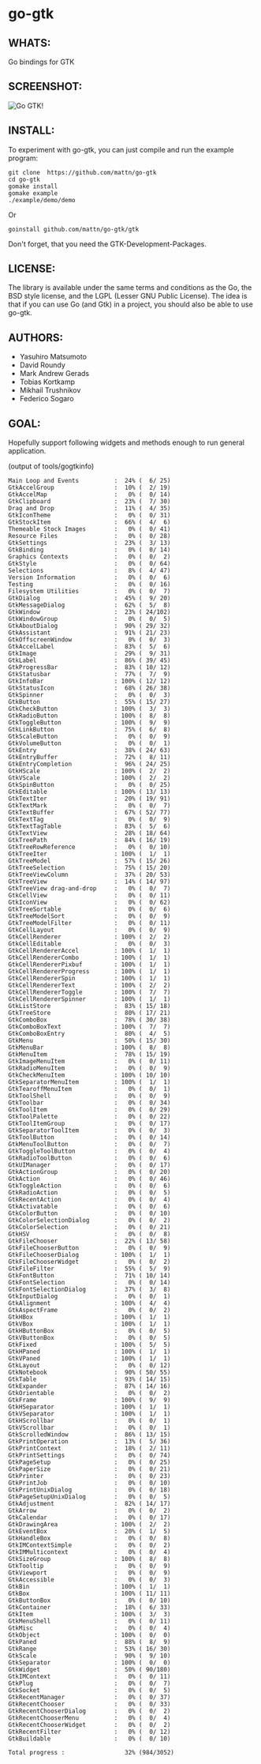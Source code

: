 go-gtk
======

WHATS:
------

  Go bindings for GTK 

SCREENSHOT:
-----------

![Go GTK!](https://github.com/mattn/go-gtk/raw/gh-pages/static/images/screenshot.png "Go GTK!")

INSTALL:
--------

  To experiment with go-gtk, you can just compile and run the example
  program:

    git clone  https://github.com/mattn/go-gtk
    cd go-gtk
    gomake install
    gomake example
    ./example/demo/demo

  Or

    goinstall github.com/mattn/go-gtk/gtk

  Don't forget, that you need the GTK-Development-Packages.

LICENSE:
--------

  The library is available under the same terms and conditions as the Go, the BSD style license, and the LGPL (Lesser GNU Public License). The idea is that if you can use Go (and Gtk) in a project, you should also be able to use go-gtk.

AUTHORS:
--------

  * Yasuhiro Matsumoto
  * David Roundy
  * Mark Andrew Gerads
  * Tobias Kortkamp
  * Mikhail Trushnikov
  * Federico Sogaro

GOAL:
-----

  Hopefully support following widgets and methods enough to run general application. 

(output of tools/gogtkinfo)

    Main Loop and Events          :  24% (  6/ 25)
    GtkAccelGroup                 :  10% (  2/ 19)
    GtkAccelMap                   :   0% (  0/ 14)
    GtkClipboard                  :  23% (  7/ 30)
    Drag and Drop                 :  11% (  4/ 35)
    GtkIconTheme                  :   0% (  0/ 31)
    GtkStockItem                  :  66% (  4/  6)
    Themeable Stock Images        :   0% (  0/ 41)
    Resource Files                :   0% (  0/ 28)
    GtkSettings                   :  23% (  3/ 13)
    GtkBinding                    :   0% (  0/ 14)
    Graphics Contexts             :   0% (  0/  2)
    GtkStyle                      :   0% (  0/ 64)
    Selections                    :   8% (  4/ 47)
    Version Information           :   0% (  0/  6)
    Testing                       :   0% (  0/ 16)
    Filesystem Utilities          :   0% (  0/  7)
    GtkDialog                     :  45% (  9/ 20)
    GtkMessageDialog              :  62% (  5/  8)
    GtkWindow                     :  23% ( 24/102)
    GtkWindowGroup                :   0% (  0/  5)
    GtkAboutDialog                :  90% ( 29/ 32)
    GtkAssistant                  :  91% ( 21/ 23)
    GtkOffscreenWindow            :   0% (  0/  3)
    GtkAccelLabel                 :  83% (  5/  6)
    GtkImage                      :  29% (  9/ 31)
    GtkLabel                      :  86% ( 39/ 45)
    GtkProgressBar                :  83% ( 10/ 12)
    GtkStatusbar                  :  77% (  7/  9)
    GtkInfoBar                    : 100% ( 12/ 12)
    GtkStatusIcon                 :  68% ( 26/ 38)
    GtkSpinner                    :   0% (  0/  3)
    GtkButton                     :  55% ( 15/ 27)
    GtkCheckButton                : 100% (  3/  3)
    GtkRadioButton                : 100% (  8/  8)
    GtkToggleButton               : 100% (  9/  9)
    GtkLinkButton                 :  75% (  6/  8)
    GtkScaleButton                :   0% (  0/  9)
    GtkVolumeButton               :   0% (  0/  1)
    GtkEntry                      :  38% ( 24/ 63)
    GtkEntryBuffer                :  72% (  8/ 11)
    GtkEntryCompletion            :  96% ( 24/ 25)
    GtkHScale                     : 100% (  2/  2)
    GtkVScale                     : 100% (  2/  2)
    GtkSpinButton                 :   0% (  0/ 25)
    GtkEditable                   : 100% ( 13/ 13)
    GtkTextIter                   :  20% ( 19/ 91)
    GtkTextMark                   :   0% (  0/  7)
    GtkTextBuffer                 :  67% ( 52/ 77)
    GtkTextTag                    :   0% (  0/  9)
    GtkTextTagTable               :  83% (  5/  6)
    GtkTextView                   :  28% ( 18/ 64)
    GtkTreePath                   :  84% ( 16/ 19)
    GtkTreeRowReference           :   0% (  0/ 10)
    GtkTreeIter                   : 100% (  1/  1)
    GtkTreeModel                  :  57% ( 15/ 26)
    GtkTreeSelection              :  75% ( 15/ 20)
    GtkTreeViewColumn             :  37% ( 20/ 53)
    GtkTreeView                   :  14% ( 14/ 97)
    GtkTreeView drag-and-drop     :   0% (  0/  7)
    GtkCellView                   :   0% (  0/ 11)
    GtkIconView                   :   0% (  0/ 62)
    GtkTreeSortable               :   0% (  0/  6)
    GtkTreeModelSort              :   0% (  0/  9)
    GtkTreeModelFilter            :   0% (  0/ 11)
    GtkCellLayout                 :   0% (  0/  9)
    GtkCellRenderer               : 100% (  2/  2)
    GtkCellEditable               :   0% (  0/  3)
    GtkCellRendererAccel          : 100% (  1/  1)
    GtkCellRendererCombo          : 100% (  1/  1)
    GtkCellRendererPixbuf         : 100% (  1/  1)
    GtkCellRendererProgress       : 100% (  1/  1)
    GtkCellRendererSpin           : 100% (  1/  1)
    GtkCellRendererText           : 100% (  2/  2)
    GtkCellRendererToggle         : 100% (  7/  7)
    GtkCellRendererSpinner        : 100% (  1/  1)
    GtkListStore                  :  83% ( 15/ 18)
    GtkTreeStore                  :  80% ( 17/ 21)
    GtkComboBox                   :  78% ( 30/ 38)
    GtkComboBoxText               : 100% (  7/  7)
    GtkComboBoxEntry              :  80% (  4/  5)
    GtkMenu                       :  50% ( 15/ 30)
    GtkMenuBar                    : 100% (  8/  8)
    GtkMenuItem                   :  78% ( 15/ 19)
    GtkImageMenuItem              :   0% (  0/ 11)
    GtkRadioMenuItem              :   0% (  0/  9)
    GtkCheckMenuItem              : 100% ( 10/ 10)
    GtkSeparatorMenuItem          : 100% (  1/  1)
    GtkTearoffMenuItem            :   0% (  0/  1)
    GtkToolShell                  :   0% (  0/  9)
    GtkToolbar                    :   0% (  0/ 34)
    GtkToolItem                   :   0% (  0/ 29)
    GtkToolPalette                :   0% (  0/ 22)
    GtkToolItemGroup              :   0% (  0/ 17)
    GtkSeparatorToolItem          :   0% (  0/  3)
    GtkToolButton                 :   0% (  0/ 14)
    GtkMenuToolButton             :   0% (  0/  7)
    GtkToggleToolButton           :   0% (  0/  4)
    GtkRadioToolButton            :   0% (  0/  6)
    GtkUIManager                  :   0% (  0/ 17)
    GtkActionGroup                :   0% (  0/ 20)
    GtkAction                     :   0% (  0/ 46)
    GtkToggleAction               :   0% (  0/  6)
    GtkRadioAction                :   0% (  0/  5)
    GtkRecentAction               :   0% (  0/  4)
    GtkActivatable                :   0% (  0/  6)
    GtkColorButton                :   0% (  0/ 10)
    GtkColorSelectionDialog       :   0% (  0/  2)
    GtkColorSelection             :   0% (  0/ 21)
    GtkHSV                        :   0% (  0/  8)
    GtkFileChooser                :  22% ( 13/ 58)
    GtkFileChooserButton          :   0% (  0/  9)
    GtkFileChooserDialog          : 100% (  1/  1)
    GtkFileChooserWidget          :   0% (  0/  2)
    GtkFileFilter                 :  55% (  5/  9)
    GtkFontButton                 :  71% ( 10/ 14)
    GtkFontSelection              :   0% (  0/ 14)
    GtkFontSelectionDialog        :  37% (  3/  8)
    GtkInputDialog                :   0% (  0/  1)
    GtkAlignment                  : 100% (  4/  4)
    GtkAspectFrame                :   0% (  0/  2)
    GtkHBox                       : 100% (  1/  1)
    GtkVBox                       : 100% (  1/  1)
    GtkHButtonBox                 :   0% (  0/  5)
    GtkVButtonBox                 :   0% (  0/  5)
    GtkFixed                      : 100% (  5/  5)
    GtkHPaned                     : 100% (  1/  1)
    GtkVPaned                     : 100% (  1/  1)
    GtkLayout                     :   0% (  0/ 12)
    GtkNotebook                   :  90% ( 50/ 55)
    GtkTable                      :  93% ( 14/ 15)
    GtkExpander                   :  87% ( 14/ 16)
    GtkOrientable                 :   0% (  0/  2)
    GtkFrame                      : 100% (  9/  9)
    GtkHSeparator                 : 100% (  1/  1)
    GtkVSeparator                 : 100% (  1/  1)
    GtkHScrollbar                 :   0% (  0/  1)
    GtkVScrollbar                 :   0% (  0/  1)
    GtkScrolledWindow             :  86% ( 13/ 15)
    GtkPrintOperation             :  13% (  5/ 36)
    GtkPrintContext               :  18% (  2/ 11)
    GtkPrintSettings              :   0% (  0/ 74)
    GtkPageSetup                  :   0% (  0/ 25)
    GtkPaperSize                  :   0% (  0/ 21)
    GtkPrinter                    :   0% (  0/ 23)
    GtkPrintJob                   :   0% (  0/ 10)
    GtkPrintUnixDialog            :   0% (  0/ 18)
    GtkPageSetupUnixDialog        :   0% (  0/  5)
    GtkAdjustment                 :  82% ( 14/ 17)
    GtkArrow                      :   0% (  0/  2)
    GtkCalendar                   :   0% (  0/ 17)
    GtkDrawingArea                : 100% (  2/  2)
    GtkEventBox                   :  20% (  1/  5)
    GtkHandleBox                  :   0% (  0/  8)
    GtkIMContextSimple            :   0% (  0/  2)
    GtkIMMulticontext             :   0% (  0/  4)
    GtkSizeGroup                  : 100% (  8/  8)
    GtkTooltip                    :   0% (  0/  9)
    GtkViewport                   :   0% (  0/  9)
    GtkAccessible                 :   0% (  0/  3)
    GtkBin                        : 100% (  1/  1)
    GtkBox                        : 100% ( 11/ 11)
    GtkButtonBox                  :   0% (  0/ 10)
    GtkContainer                  :  18% (  6/ 33)
    GtkItem                       : 100% (  3/  3)
    GtkMenuShell                  :   0% (  0/ 11)
    GtkMisc                       :   0% (  0/  4)
    GtkObject                     : 100% (  0/  0)
    GtkPaned                      :  88% (  8/  9)
    GtkRange                      :  53% ( 16/ 30)
    GtkScale                      :  90% (  9/ 10)
    GtkSeparator                  : 100% (  0/  0)
    GtkWidget                     :  50% ( 90/180)
    GtkIMContext                  :   0% (  0/ 11)
    GtkPlug                       :   0% (  0/  7)
    GtkSocket                     :   0% (  0/  5)
    GtkRecentManager              :   0% (  0/ 37)
    GtkRecentChooser              :   0% (  0/ 33)
    GtkRecentChooserDialog        :   0% (  0/  2)
    GtkRecentChooserMenu          :   0% (  0/  4)
    GtkRecentChooserWidget        :   0% (  0/  2)
    GtkRecentFilter               :   0% (  0/ 12)
    GtkBuildable                  :   0% (  0/ 10)

    Total progress :                 32% (984/3052)
